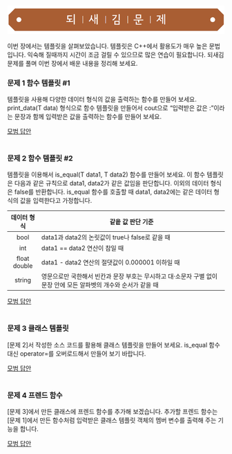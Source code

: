 ![](../../images/exercise_title.png "되새김문제")

이번 장에서는 템플릿을 살펴보았습니다. 템플릿은 C++에서 활용도가 매우 높은 문법입니다. 익숙해 질때까지 시간이 조금 걸릴 수 있으므로 많은 연습이 필요합니다. 되새김 문제를 풀며 이번 장에서 배운 내용을 정리해 보세요.

### 문제 1 함수 템플릿 #1
템플릿을 사용해 다양한 데이터 형식의 값을 출력하는 함수를 만들어 보세요. print_data(T data) 형식으로 함수 템플릿을 만들어서 cout으로 “입력받은 값은 :”이라는 문장과 함께 입력받은 값을 출력하는 함수를 만들어 보세요.

[모범 답안](https://github.com/mystous/DoItCPP/tree/main/exercise/ch10/solution_01.md "문제 1번 정답")
<br /><br />

### 문제 2 함수 템플릿 #2
템플릿을 이용해서 is_equal(T data1, T data2) 함수를 만들어 보세요. 이 함수 템플릿은 다음과 같은 규칙으로 data1, data2가 같은 값임을 판단합니다. 이외의 데이터 형식은 false를 반환합니다. is_equal 함수를 호출할 때 data1, data2에는 같은 데이터 형식의 값을 입력한다고 가정합니다.

|데이터 형식|같읕 값 판단 기준|
|:---:|---|
|bool|data1과 data2의 논릿값이 true나 false로 같을 때|
|int|data1 == data2 연산이 참일 때|
|float<br/>double |data1 - data2 연산의 절댓값이 0.000001 이하일 때|
|string|영문으로만 국한해서 빈칸과 문장 부호는 무시하고 대·소문자 구별 없이 문장 안에 모든 알파벳의 개수와 순서가 같을 때|

[모범 답안](https://github.com/mystous/DoItCPP/tree/main/exercise/ch10/solution_02.md "문제 2번 정답")
<br /><br />

### 문제 3 클래스 템플릿
[문제 2]서 작성한 소스 코드를 활용해 클래스 템플릿을 만들어 보세요. is_equal 함수 대신 operator=를 오버로드해서 만들어 보기 바랍니다.

[모범 답안](https://github.com/mystous/DoItCPP/tree/main/exercise/ch10/solution_03.md "문제 3번 정답")
<br /><br />

### 문제 4 프렌드 함수
[문제 3]에서 만든 클래스에 프렌드 함수를 추가해 보겠습니다. 추가할 프렌드 함수는 [문제 1]에서 만든 함수처럼 입력받은 클래스 템플릿 객체의 멤버 변수를 출력해 주는 기능을 합니다.

[모범 답안](https://github.com/mystous/DoItCPP/tree/main/exercise/ch10/solution_04.md "문제 4번 정답")
<br /><br />
